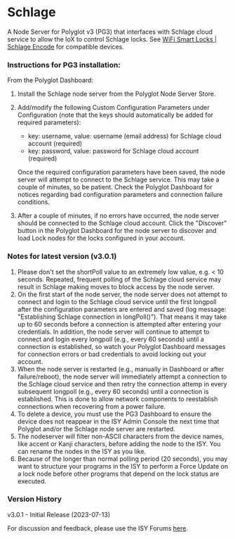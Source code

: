 # Schlage
A Node Server for Polyglot v3 (PG3) that interfaces with Schlage cloud service to allow the IoX to control Schlage locks. See <a href="https://www.schlage.com/en/home/products/products-smart-locks/schlage-encode/wifi-smart-lock-listing.html" target="_blank">WiFi Smart Locks | Schlage Encode</a> for compatible devices.

### Instructions for PG3 installation:

From the Polyglot Dashboard:
1. Install the Schlage node server from the Polyglot Node Server Store.
2. Add/modify the following Custom Configuration Parameters under Configuration (note that the keys should automatically be added for required parameters):
    
    - key: username, value: username (email address) for Schlage cloud account (required)
    - key: password, value: password for Schlage cloud account (required)
    
    Once the required configuration parameters have been saved, the node server will attempt to connect to the Schlage service. This may take a couple of minutes, so be patient.  Check the Polyglot Dashboard for notices regarding bad configuration parameters and connection failure conditions.
3. After a couple of minutes, if no errors have occurred, the node server should be connected to the Schlage cloud account. Click the "Discover" button in the Polyglot Dashboard for the node server to discover and load Lock nodes for the locks configured in your account.

### Notes for latest version (v3.0.1)

1. Please don't set the shortPoll value to an extremely low value, e.g. < 10 seconds. Repeated, frequent polling of the Schlage cloud service may result in Schlage making moves to block access by the node server.
2. On the first start of the node server, the node server does not attempt to connect and login to the Schlage cloud service until the first longpoll after the configuration parameters are entered and saved (log message: "Establishing Schlage connection in longPoll()"). That means it may take up to 60 seconds before a connection is attempted after entering your credentials. In addition, the node server will continue to attempt to connect and login every longpoll (e.g., every 60 seconds) until a connection is established, so watch your Polyglot Dashboard messages for connection errors or bad credentials to avoid locking out your account.
3. When the node server is restarted (e.g., manually in Dashboard or after failure/reboot), the node server will immediately attempt a connection to the Schlage cloud service and then retry the connection attemp in every subsequent longpoll (e.g., every 60 seconds) until a connection is established. This is done to allow network components to reestablish connections when recovering from a power failure. 
7. To delete a device, you must use the PG3 Dashboard to ensure the device does not reappear in the ISY Admin Console the next time that Polyglot and/or the Schlage node server are restarted.
8. The nodeserver will filter non-ASCII characters from the device names, like accent or Kanji characters, before adding the node to the ISY. You can rename the nodes in the ISY as you like.
9. Because of the longer than normal polling period (20 seconds), you may want to structure your programs in the ISY to perform a Force Update on a lock node before other programs that depend on the lock status are executed.

### Version History
v3.0.1 - Initial Release (2023-07-13)

For discussion and feedback, please use the ISY Forums <a href="https://forum.universal-devices.com/forum/328-myq/" target="_blank">here</a>.
